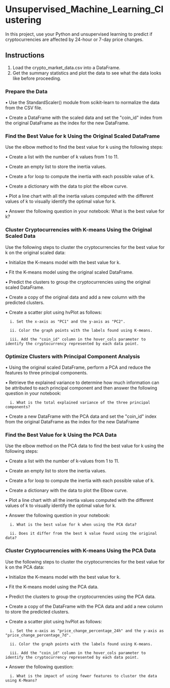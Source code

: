 # Unsupervised_Machine_Learning_Clustering

In this project,  use your Python and unsupervised learning to predict if cryptocurrencies are affected by 24-hour or 7-day price changes.

## Instructions
1.	Load the crypto_market_data.csv into a DataFrame.
2.	Get the summary statistics and plot the data to see what the data looks like before proceeding.
### Prepare the Data

•	Use the StandardScaler() module from scikit-learn to normalize the data from the CSV file.

•	Create a DataFrame with the scaled data and set the "coin_id" index from the original DataFrame as the index for the new DataFrame.

### Find the Best Value for k Using the Original Scaled DataFrame

Use the elbow method to find the best value for k using the following steps:

•	Create a list with the number of k values from 1 to 11.

•	Create an empty list to store the inertia values.

•	Create a for loop to compute the inertia with each possible value of k.

•	Create a dictionary with the data to plot the elbow curve.

•	Plot a line chart with all the inertia values computed with the different values of k to visually identify the optimal value for k.

•	Answer the following question in your notebook: What is the best value for k?

### Cluster Cryptocurrencies with K-means Using the Original Scaled Data

Use the following steps to cluster the cryptocurrencies for the best value for k on the original scaled data:

•	Initialize the K-means model with the best value for k.

•	Fit the K-means model using the original scaled DataFrame.

•	Predict the clusters to group the cryptocurrencies using the original scaled DataFrame.

•	Create a copy of the original data and add a new column with the predicted clusters.

•	Create a scatter plot using hvPlot as follows:

      i. Set the x-axis as "PC1" and the y-axis as "PC2".
      
      ii. Color the graph points with the labels found using K-means.
      
      iii. Add the "coin_id" column in the hover_cols parameter to identify the cryptocurrency represented by each data point.
      
   ### Optimize Clusters with Principal Component Analysis
   
•	Using the original scaled DataFrame, perform a PCA and reduce the features to three principal components.

•	Retrieve the explained variance to determine how much information can be attributed to each principal component and then answer the following             question in your notebook:

      i. What is the total explained variance of the three principal components?
      
•	Create a new DataFrame with the PCA data and set the "coin_id" index from the original DataFrame as the index for the new DataFrame

### Find the Best Value for k Using the PCA Data

Use the elbow method on the PCA data to find the best value for k using the following steps:

•	Create a list with the number of k-values from 1 to 11.

•	Create an empty list to store the inertia values.

•	Create a for loop to compute the inertia with each possible value of k.

•	Create a dictionary with the data to plot the Elbow curve.

•	Plot a line chart with all the inertia values computed with the different values of k to visually identify the optimal value for k.

•	Answer the following question in your notebook:

      i. What is the best value for k when using the PCA data?
      
      ii. Does it differ from the best k value found using the original data?
      
### Cluster Cryptocurrencies with K-means Using the PCA Data

Use the following steps to cluster the cryptocurrencies for the best value for k on the PCA data:

•	Initialize the K-means model with the best value for k.

•	Fit the K-means model using the PCA data.

•	Predict the clusters to group the cryptocurrencies using the PCA data.

•	Create a copy of the DataFrame with the PCA data and add a new column to store the predicted clusters.

•	Create a scatter plot using hvPlot as follows:

      i. Set the x-axis as "price_change_percentage_24h" and the y-axis as "price_change_percentage_7d".
      
      ii. Color the graph points with the labels found using K-means.
      
      iii. Add the "coin_id" column in the hover_cols parameter to identify the cryptocurrency represented by each data point.
      
•	Answer the following question:

      i. What is the impact of using fewer features to cluster the data using K-Means?





